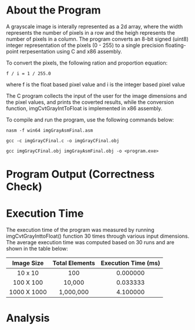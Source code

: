 # About the Program

A grayscale image is interally represented as a 2d array, where the width represents the number of pixels in a row and the heigh represents the number of pixels in a column. The program converts an 8-bit signed (uint8) integer representation of the pixels (0 - 255) to a single precision floating-point rerpesentation using C and x86 assembly.

To convert the pixels, the following ration and proportion equation:

``f / i = 1 / 255.0``

where f is the float based pixel value and i is the integer based pixel value

The C program collects the input of the user for the image dimensions and the pixel values, and prints the coverted results, while the conversion function, imgCvtGrayIntToFloat is implemented in x86 assembly.

To compile and run the program, use the following commands below:

`nasm -f win64 imgGrayAsmFinal.asm`

`gcc -c imgGrayCFinal.c -o imgGrayCFinal.obj`

`gcc imgGrayCFinal.obj imgGrayAsmFinal.obj -o <program.exe>`

# Program Output (Correctness Check)



# Execution Time

The execution time of the program was measured by running imgCvtGrayInttoFloat() function 30 times through various input dimensions. The average execution time was computed based on 30 runs and are shown in the table below:


| Image Size   | Total Elements  | Execution Time (ms)|
|:------------:|:---------------:|:------------------:|
| 10 x 10     | 100             | 0.000000           |
| 100 X 100   | 10,000          | 0.033333           |
| 1000 X 1000 | 1,000,000       | 4.100000           |

# Analysis


